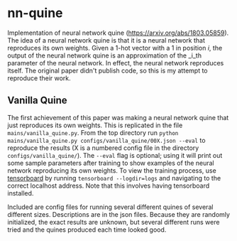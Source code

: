 # nn-quine
Implementation of neural network quine (https://arxiv.org/abs/1803.05859).
The idea of a neural network quine is that it is a neural network that reproduces its own weights.
Given a 1-hot vector with a 1 in position _i_, the output of the neural network quine is an approximation of the _i_th parameter of the neural network.
In effect, the neural network reproduces itself.
The original paper didn't publish code, so this is my attempt to reproduce their work.

## Vanilla Quine
The first achievement of this paper was making a neural network quine that just reproduces its own weights.
This is replicated in the file `mains/vanilla_quine.py`.
From the top directory run `python mains/vanilla_quine.py configs/vanilla_quine/00X.json --eval` to reproduce the results (X is a numbered config file in the directory `configs/vanilla_quine/`).
The `--eval` flag is optional; using it will print out some sample parameters after training to show examples of the neural network reproducing its own weights.
To view the training process, use [tensorboard](https://www.tensorflow.org/guide/summaries_and_tensorboard) by running `tensorboard --logdir=logs` and navigating to the correct localhost address. Note that this involves having tensorboard installed.

Included are config files for running several different quines of several different sizes. Descriptions are in the json files. Because they are randomly initialized, the exact results are unknown, but several different runs were tried and the quines produced each time looked good.
